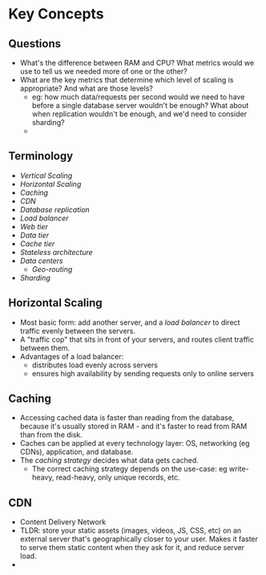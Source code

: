 # Key Concepts

## Questions
- What's the difference between RAM and CPU? What metrics would we use to tell us we needed more of one or the other?
- What are the key metrics that determine which level of scaling is appropriate? And what are those levels?
  - eg: how much data/requests per second would we need to have before a single database server wouldn't be enough? What about when replication wouldn't be enough, and we'd need to consider sharding?
  - 

## Terminology
- _Vertical Scaling_
- _Horizontal Scaling_
- _Caching_
- _CDN_
- _Database replication_
- _Load balancer_
- _Web tier_
- _Data tier_
- _Cache tier_
- _Stateless architecture_
- _Data centers_
  - _Geo-routing_
- _Sharding_


## Horizontal Scaling
- Most basic form: add another server, and a _load balancer_ to direct traffic evenly between the servers.
- A "traffic cop" that sits in front of your servers, and routes client traffic between them.
- Advantages of a load balancer:
  - distributes load evenly across servers
  - ensures high availability by sending requests only to online servers

## Caching
- Accessing cached data is faster than reading from the database, because it's usually stored in RAM - and it's faster to read from RAM than from the disk. 
- Caches can be applied at every technology layer: OS, networking (eg CDNs), application, and database.
- The _caching strategy_ decides what data gets cached.
  - The correct caching strategy depends on the use-case: eg write-heavy, read-heavy, only unique records, etc.

## CDN
- Content Delivery Network
- TLDR: store your static assets (images, videos, JS, CSS, etc) on an external server that's geographically closer to your user. Makes it faster to serve them static content when they ask for it, and reduce server load.
- 
